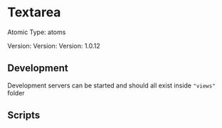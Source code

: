 # Textarea

Atomic Type: atoms

Version: Version: Version: 1.0.12



## Development

Development servers can be started and should all exist inside `"views"` folder

## Scripts
